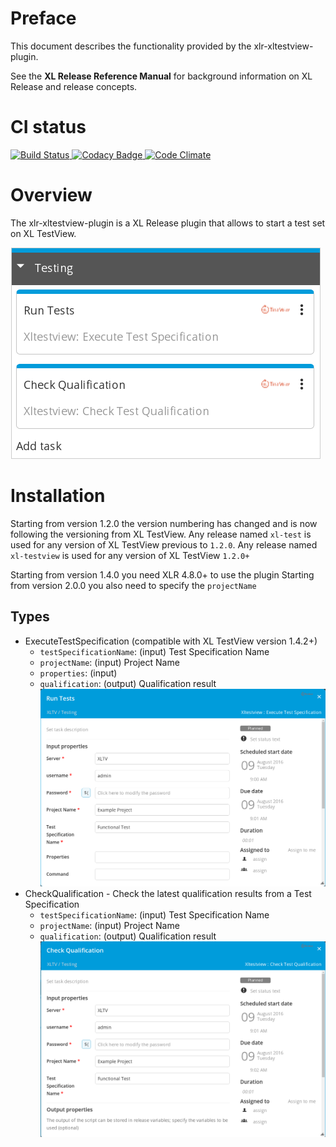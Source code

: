 # Preface #

This document describes the functionality provided by the xlr-xltestview-plugin.

See the **XL Release Reference Manual** for background information on XL Release and release concepts.


# CI status #

[![Build Status][xlr-xltestview-travis-image] ][xlr-xltestview-travis-url]
[![Codacy Badge][xlr-xltestview-codacy-image] ][xlr-xltestview-codacy-url]
[![Code Climate][xlr-xltestview-code-climate-image] ][xlr-xltestview-code-climate-url]

[xlr-xltestview-travis-image]: https://travis-ci.org/xebialabs-community/xlr-xltestview-plugin.svg?branch=master
[xlr-xltestview-travis-url]: https://travis-ci.org/xebialabs-community/xlr-xltestview-plugin
[xlr-xltestview-codacy-image]: https://api.codacy.com/project/badge/grade/27d1fc3f0d984422b6cde27b84a337d7
[xlr-xltestview-codacy-url]: https://www.codacy.com/app/joris-dewinne/xlr-xltestview-plugin
[xlr-xltestview-code-climate-image]: https://codeclimate.com/github/xebialabs-community/xlr-xltestview-plugin/badges/gpa.svg
[xlr-xltestview-code-climate-url]: https://codeclimate.com/github/xebialabs-community/xlr-xltestview-plugin

# Overview #

The xlr-xltestview-plugin is a XL Release plugin that allows to start a test set on XL TestView.


![image](images/ReleaseExample.png)

# Installation #

Starting from version 1.2.0 the version numbering has changed and is now following the versioning from XL TestView.
Any release named `xl-test` is used for any version of XL TestView previous to `1.2.0`.
Any release named `xl-testview` is used for any version of XL TestView `1.2.0+`

Starting from version 1.4.0 you need XLR 4.8.0+ to use the plugin
Starting from version 2.0.0 you also need to specify the `projectName`

## Types ##

+ ExecuteTestSpecification (compatible with XL TestView version 1.4.2+)
  * `testSpecificationName`: (input) Test Specification Name
  * `projectName`: (input) Project Name
  * `properties`: (input)
  * `qualification`: (output) Qualification result
  ![image](images/ExecuteTestSpecification.png)
+ CheckQualification - Check the latest qualification results from a Test Specification
  * `testSpecificationName`: (input) Test Specification Name
  * `projectName`: (input) Project Name
  * `qualification`: (output) Qualification result
  ![image](images/CheckQualification.png)
